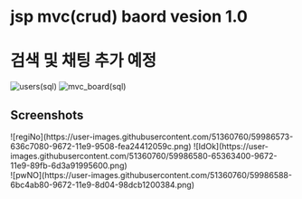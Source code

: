 # jsp mvc(crud) baord vesion 1.0
# 검색 및 채팅 추가 예정
![users(sql)](https://user-images.githubusercontent.com/51360760/59986136-48006600-9670-11e9-85fc-5b932149aeb5.png)
![mvc_board(sql)](https://user-images.githubusercontent.com/51360760/59986139-49ca2980-9670-11e9-8922-049faad257db.png)

Screenshots
-----------
<div>
![regiNo](https://user-images.githubusercontent.com/51360760/59986573-636c7080-9672-11e9-9508-fea24412059c.png)
![IdOk](https://user-images.githubusercontent.com/51360760/59986580-65363400-9672-11e9-89fb-6d3a91995600.png)
</div>
![pwNO](https://user-images.githubusercontent.com/51360760/59986588-6bc4ab80-9672-11e9-8d04-98dcb1200384.png)
